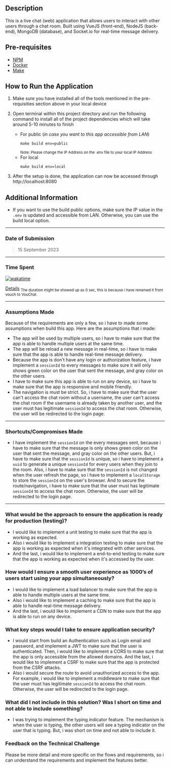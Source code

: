 ## Description

This is a live chat (web) application that allows users to interact with other users through a chat room. Built using VueJS (front-end), NodeJS (back-end), MongoDB (database), and Socket.io for real-time message delivery.

## Pre-requisites

- [NPM](https://nodejs.org/en/download)
- [Docker](https://docs.docker.com/get-docker/)
- [Make](https://www.gnu.org/software/make/manual/make.html)

## How to Run the Application

1. Make sure you have installed all of the tools mentioned in the pre-requisities section above in your local device
2. Open terminal within this project directory and run the following command to install all of the project dependencies which will take around 5-10 minutes to finish

   - For public (_in case you want to this app accessible from LAN_)
     ```
     make build env=public
     ```
     <sub>Note: Please change the IP Address on the .env file to your local IP Address</sub>
   - For local
     ```
     make build env=local
     ```

3. After the setup is done, the application can now be accessed through http://localhost:8080

## Additional Information

- If you want to use the build public options, make sure the IP value in the `.env` is updated and accessible from LAN. Otherwise, you can use the build local option.

---

### Date of Submission

> 15 September 2023

---

### Time Spent

[![wakatime](https://wakatime.com/badge/user/52dc8466-d511-4812-bfed-fa756030a686/project/3dbcaaf2-b071-4d74-b73d-8b4a06daf5f2.svg)](https://wakatime.com/badge/user/52dc8466-d511-4812-bfed-fa756030a686/project/3dbcaaf2-b071-4d74-b73d-8b4a06daf5f2)

[Details](https://wakatime.com/@52dc8466-d511-4812-bfed-fa756030a686/projects/kfrysihkpl?start=2023-09-09&end=2023-09-15)
<sub>The duration might be showed up as 0 sec, this is because i have renamed it from vouch to VouChat.</sub>

---

### Assumptions Made

Because of the requirements are only a few, so i have to made some assumptions when build this app. Here are the assumptions that i made:

- The app will be used by multiple users, so i have to make sure that the app is able to handle multiple users at the same time.
- The app will be reload a new message in real-time, so i have to make sure that the app is able to handle real-time message delivery.
- Because the app is don't have any login or authorization feature, i have implement a `sessionId` to every messages to make sure it will only shows green color on the user that sent the message, and gray color on the other users.
- I have to make sure this app is able to run on any device, so i have to make sure that the app is responsive and mobile friendly.
- The navigation is must be strict. So, i have to make sure that the user can't access the chat room without a username, the user can't access the chat room if the username is already taken by another user, and the user must has legitimate `sessionId` to access the chat room. Otherwise, the user will be redirected to the login page.

---

### Shortcuts/Compromises Made

- I have implement the `sessionId` on the every messages sent, because i have to make sure that the message is only shows green color on the user that sent the message, and gray color on the other users. But, i have to make sure that the `sessionId` is unique, so i have to implement a `uuid` to generate a unique `sessionId` for every users when they join to the room. Also, i have to make sure that the `sessionId` is not changed when the user refresh the page, so i have to implement a `localStorage` to store the `sessionId` on the user's browser. And to secure the route/navigation, i have to make sure that the user must has legitimate `sessionId` to access the chat room. Otherwise, the user will be redirected to the login page.

---

### What would be the approach to ensure the application is ready for production (testing)?

- I would like to implement a unit testing to make sure that the app is working as expected.
- Also i would like to implement a integration testing to make sure that the app is working as expected when it's integrated with other services.
- And the last, i would like to implement a end-to-end testing to make sure that the app is working as expected when it's accessed by the user.

### How would I ensure a smooth user experience as 1000’s of users start using your app simultaneously?

- I would like to implement a load balancer to make sure that the app is able to handle multiple users at the same time.
- Also i would like to implement a caching to make sure that the app is able to handle real-time message delivery.
- And the last, i would like to implement a CDN to make sure that the app is able to run on any device.

### What key steps would I take to ensure application security?

- I would start from build an Authentication such as Login email and password, and implement a JWT to make sure that the user is authenticated. Then, i would like to implement a CORS to make sure that the app is only accessible from the allowed domains. And the last, i would like to implement a CSRF to make sure that the app is protected from the CSRF attacks.
- Also i would secure the route to avoid unauthorized access to the app. For example, i would like to implement a middleware to make sure that the user must has legitimate `sessionId` to access the chat room. Otherwise, the user will be redirected to the login page.

### What did I not include in this solution? Was I short on time and not able to include something?

- I was trying to implement the typing indicator feature. The mechanism is when the user is typing, the other users will see a typing indicator on the user that is typing. But, i was short on time and not able to include it.

### Feedback on the Technical Challenge

Please be more detail and more specific on the flows and requirements, so i can understand the requirements and implement the features better.
